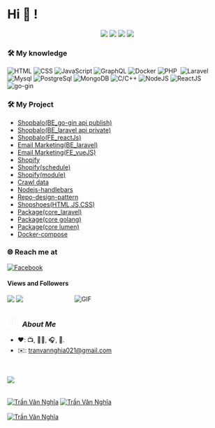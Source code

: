 # Hi 👋 !


<p align="center">
  <img src="https://komarev.com/ghpvc/?username=tranvannghia021">
  <img src="https://shields.io/github/stars/tranvannghia021">
  <img src="https://img.shields.io/github/followers/tranvannghia021">
  <img src="https://img.shields.io/static/v1?label=%F0%9F%8C%9F&message=Love%20coding&style=style=flat&color=red">
</p>

### 🛠 My knowledge

![HTML](https://img.shields.io/badge/html-%23E34F26.svg?style=flat-square&logo=html5&logoColor=white)
![CSS](https://img.shields.io/badge/css-%231572B6.svg?style=flat-square&logo=css3&logoColor=white)
![JavaScript](https://img.shields.io/badge/javascript-%23323330.svg?style=flat-square&logo=javascript&logoColor=%23F7DF1E)
![GraphQL](https://img.shields.io/badge/-GraphQL-E10098?style=flat-square&logo=graphql&logoColor=white)
![Docker](https://img.shields.io/badge/docker-%230db7ed.svg?style=flat-square&logo=docker&logoColor=white)
![PHP](https://img.shields.io/badge/-PHP-05122A?style=flat&logo=php)&nbsp;
![Laravel](https://img.shields.io/badge/-Laravel-05122A?style=flat&logo=Laravel&color=white)&nbsp;
![Mysql](https://img.shields.io/badge/-Mysql-05122?style=flat&logo=mysql&color=white&logoColor=blue)
![PostgreSql](https://img.shields.io/badge/-PostgreSQL-05122?style=flat&logo=PostgreSQL&color=informational&logoColor=white)
![MongoDB](https://img.shields.io/badge/-MongoDB-05122?style=flat&logo=mongodb&color=blue&logoColor=green)
![C/C++](https://img.shields.io/badge/-C/C++-05122A?style=flat&logo=C&color=blue&logoColor=white)
![NodeJS](https://img.shields.io/badge/node.js-6DA55F?style=flat-square&logo=node.js&logoColor=white)
![ReactJS](https://img.shields.io/badge/react.js-6DA55F?style=&logo=react&color=white)
![go-gin](https://img.shields.io/badge/go-gin-6DA55F?style=&logo=go&color=white)
### 🛠 My Project 
<ul>
	<li><a href="https://github.com/tranvannghia021/go-gin-shopbalo-api-publish-client">Shopbalo(BE_go-gin api publish)</a></li>
	<li><a href="https://github.com/tranvannghia021/BE_EC_Laravel-shopbalo">Shopbalo(BE_laravel api private)</a></li>
	<li><a href="https://github.com/tranvannghia021/FE_EC_ReactJs-shopbalo">Shopbalo(FE_reactJs)</a></li>
	<li><a href="https://github.com/tranvannghia021/laravel-email-marketing-BE">Email Marketing(BE_laravel)</a></li>
	<li><a href="https://github.com/tranvannghia021/Vuejs-email-marketing-FE">Email Marketing(FE_vueJS)</a></li>
	<li><a href="https://github.com/tranvannghia021/laravel_shopify">Shopify</a></li>
	<li><a href="https://github.com/tranvannghia021/comands_Schedule">Shopify(schedule)</a></li>
	<li><a href="https://github.com/tranvannghia021/laravel_app_module">Shopify(module)</a></li>
	<li><a href="https://github.com/tranvannghia021/laravel_crawldata">Crawl data</a></li>
	<li><a href="https://github.com/tranvannghia021/nodejs">Nodejs-handlebars</a></li>
	<li><a href="https://github.com/tranvannghia021/repository-design-pattern">Repo-design-pattern</a></li>
	<li><a href="https://github.com/tranvannghia021/FE-BASIC-ONE-PAGE">Shopshoes(HTML,JS,CSS)</a></li>
	<li><a href="https://github.com/tranvannghia021/core">Package(core_laravel)</a></li>
	<li><a href="https://github.com/tranvannghia021/gocore">Package(core golang)</a></li>
	<li><a href="https://github.com/tranvannghia021/core-lumen">Package(core lumen)</a></li>
	<li><a href="https://github.com/tranvannghia021/docker-compose">Docker-compose</a></li>
</ul>


### 🌐️ Reach me at

[![Facebook](https://img.shields.io/badge/Facebook-%231877F2.svg?style=for-the-badge&logo=Facebook&logoColor=white)](https://www.facebook.com/TVNnghia/)

####  Views and Followers
![](https://i0.wp.com/s1.uphinh.org/2021/09/09/1a1d60ba032fca679a8bb71ebe5fa649.png)
<a href="https://github.com/tranvannghia021">
    <img src="https://komarev.com/ghpvc/?username=tranvannghia021">
	</a><a href="https://github.com/tranvannghia021"></a>
<img align="right" alt="GIF" src="https://media.giphy.com/media/p4NLw3I4U0idi/giphy.gif" width="350px" />
<br>

### <img src="https://raw.githubusercontent.com/nguyenary/nguyenary/master/images/stats.gif" width="30px" height="30px"> ***About Me***

- :heart:: :tv:, :man_technologist:, :headphones:, :badminton:.
- :envelope:: tranvannghia021@gmail.com

<br>



![](https://github-profile-summary-cards.vercel.app/api/cards/profile-details?username=tranvannghia021&theme=monokai)
	


  <br/>
    <a href="https://github.com/tranvannghia021"><img alt="Trần Văn Nghĩa" src="https://github-readme-stats.vercel.app/api?username=tranvannghia021&show_icons=true&count_private=true&theme=react&hide_border=true&bg_color=0D1117" /></a>
  <a href=""><img alt="Trần Văn Nghĩa" src="https://github-readme-stats.vercel.app/api/top-langs/?username=tranvannghia021&langs_count=8&count_private=true&layout=compact&theme=react&hide_border=true&bg_color=0D1117" /></a>
  <br/>
<br/>
<a href="https://github.com/tranvannghia021"><img alt="Trần Văn Nghĩa" src="https://activity-graph.herokuapp.com/graph?username=tranvannghia021&bg_color=0D1117&color=5BCDEC&line=5BCDEC&point=FFFFFF&hide_border=true" /></a>
<br/>
<br/>
